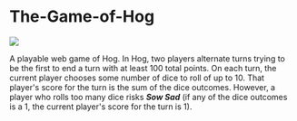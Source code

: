 # The-Game-of-Hog

<img src="./hog.gif">

A playable web game of Hog. In Hog, two players alternate turns trying to be the first to end a turn with at least 100 total points. On each turn, the current player chooses some number of dice to roll of up to 10. That player's score for the turn is the sum of the dice outcomes. However, a player who rolls too many dice risks ***Sow Sad*** (if any of the dice outcomes is a 1, the current player's score for the turn is 1).
